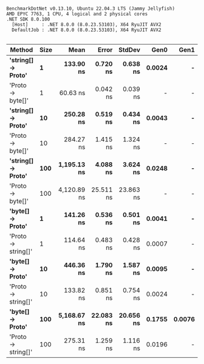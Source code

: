 ```

BenchmarkDotNet v0.13.10, Ubuntu 22.04.3 LTS (Jammy Jellyfish)
AMD EPYC 7763, 1 CPU, 4 logical and 2 physical cores
.NET SDK 8.0.100
  [Host]     : .NET 8.0.0 (8.0.23.53103), X64 RyuJIT AVX2
  DefaultJob : .NET 8.0.0 (8.0.23.53103), X64 RyuJIT AVX2


```
| Method             | Size | Mean        | Error     | StdDev    | Gen0   | Gen1   | Allocated |
|------------------- |----- |------------:|----------:|----------:|-------:|-------:|----------:|
| **&#39;string[] → Proto&#39;** | **1**    |   **133.90 ns** |  **0.720 ns** |  **0.638 ns** | **0.0024** |      **-** |     **208 B** |
| &#39;Proto → byte[]&#39;   | 1    |    60.63 ns |  0.042 ns |  0.039 ns |      - |      - |         - |
| **&#39;string[] → Proto&#39;** | **10**   |   **250.28 ns** |  **0.519 ns** |  **0.434 ns** | **0.0043** |      **-** |     **360 B** |
| &#39;Proto → byte[]&#39;   | 10   |   284.27 ns |  1.415 ns |  1.324 ns |      - |      - |         - |
| **&#39;string[] → Proto&#39;** | **100**  | **1,195.13 ns** |  **4.088 ns** |  **3.624 ns** | **0.0248** |      **-** |    **2224 B** |
| &#39;Proto → byte[]&#39;   | 100  | 4,120.89 ns | 25.511 ns | 23.863 ns |      - |      - |     112 B |
| **&#39;byte[] → Proto&#39;**   | **1**    |   **141.26 ns** |  **0.536 ns** |  **0.501 ns** | **0.0041** |      **-** |     **352 B** |
| &#39;Proto → string[]&#39; | 1    |   114.64 ns |  0.483 ns |  0.428 ns | 0.0007 |      - |      64 B |
| **&#39;byte[] → Proto&#39;**   | **10**   |   **446.36 ns** |  **1.790 ns** |  **1.587 ns** | **0.0095** |      **-** |     **816 B** |
| &#39;Proto → string[]&#39; | 10   |   133.82 ns |  0.851 ns |  0.754 ns | 0.0024 |      - |     208 B |
| **&#39;byte[] → Proto&#39;**   | **100**  | **5,168.67 ns** | **22.083 ns** | **20.656 ns** | **0.1755** | **0.0076** |   **14744 B** |
| &#39;Proto → string[]&#39; | 100  |   275.31 ns |  1.259 ns |  1.116 ns | 0.0196 |      - |    1648 B |
